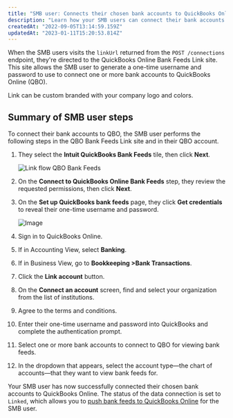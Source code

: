 ```yaml
---
title: "SMB user: Connects their chosen bank accounts to QuickBooks Online"
description: "Learn how your SMB users can connect their bank accounts to QuickBooks Online."
createdAt: "2022-09-05T13:14:59.159Z"
updatedAt: "2023-01-11T15:20:53.814Z"
---
```


When the SMB users visits the `linkUrl` returned from the `POST /connections` endpoint, they're directed to the QuickBooks Online Bank Feeds Link site. This site allows the SMB user to generate a one-time username and password to use to connect one or more bank accounts to QuickBooks Online (QBO).

Link can be custom branded with your company logo and colors.

## Summary of SMB user steps

To connect their bank accounts to QBO, the SMB user performs the following steps in the QBO Bank Feeds Link site and in their QBO account.

1. They select the **Intuit QuickBooks Bank Feeds** tile, then click **Next**.

   ![Link flow QBO Bank Feeds](/img/old/643cba5-link-select-accounting-software-qbo-bank-feeds.png "The select your accounting software step in Link. Select the Quickbooks Bank Feeds tile.")

2. On the **Connect to QuickBooks Online Bank Feeds** step, they review the requested permissions, then click **Next**.

3. On the **Set up QuickBooks bank feeds** page, they click **Get credentials** to reveal their one-time username and password.

   ![Image](/img/bank-feeds-api/qbo-bank-feeds/400590b-qbo-bank-feeds_smb-customer-steps-revised.png "The Set up QuickBooks page that allows your SMB user to get their credentials.")

4. Sign in to QuickBooks Online.

5. If in Accounting View, select **Banking**.

6. If in Business View, go to **Bookkeeping >Bank Transactions**.

7. Click the **Link account** button.

8. On the **Connect an account** screen, find and select your organization from the list of institutions.

9. Agree to the terms and conditions.

10. Enter their one-time username and password into QuickBooks and complete the authentication prompt.

11. Select one or more bank accounts to connect to QBO for viewing bank feeds.

12. In the dropdown that appears, select the account type—the chart of accounts—that they want to view bank feeds for.

Your SMB user has now successfully connected their chosen bank accounts to QuickBooks Online. The status of the data connection is set to `Linked`, which allows you to [push bank feeds to QuickBooks Online](/bank-feeds-api/qbo-bank-feeds/qbo-bank-feeds-push-bank-transactions) for the SMB user.
